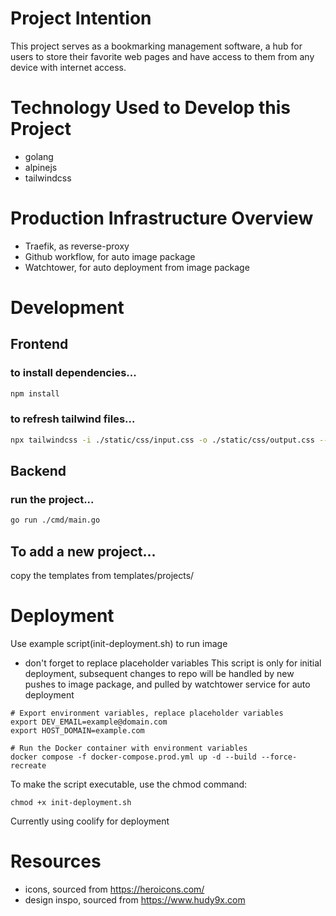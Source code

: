 # Project Intention
This project serves as a bookmarking management software, a hub for users to store their favorite web pages and have access to them from any device with internet access.

# Technology Used to Develop this Project
- golang
- alpinejs
- tailwindcss

# Production Infrastructure Overview
- Traefik, as reverse-proxy 
- Github workflow, for auto image package
- Watchtower, for auto deployment from image package

# Development

## Frontend
### to install dependencies...
```bash
npm install
```

### to refresh tailwind files...
```bash
npx tailwindcss -i ./static/css/input.css -o ./static/css/output.css --watch
```

## Backend
### run the project...
```bash
go run ./cmd/main.go
```

## To add a new project...
copy the templates from templates/projects/

# Deployment
Use example script(init-deployment.sh) to run image
* don't forget to replace placeholder variables
This script is only for initial deployment, subsequent changes to repo will be handled by
new pushes to image package, and pulled by watchtower service for auto deployment
```shell
# Export environment variables, replace placeholder variables
export DEV_EMAIL=example@domain.com
export HOST_DOMAIN=example.com

# Run the Docker container with environment variables
docker compose -f docker-compose.prod.yml up -d --build --force-recreate
```
To make the script executable, use the chmod command:
```shell
chmod +x init-deployment.sh
```
Currently using coolify for deployment
# Resources
- icons, sourced from https://heroicons.com/
- design inspo, sourced from https://www.hudy9x.com

